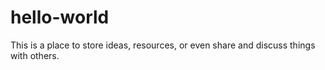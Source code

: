 # hello-world
This is a place to store ideas, resources, or even share and discuss things with others.

